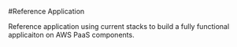 #Reference Application

Reference application using current stacks to build a fully functional applicaiton on AWS PaaS components.